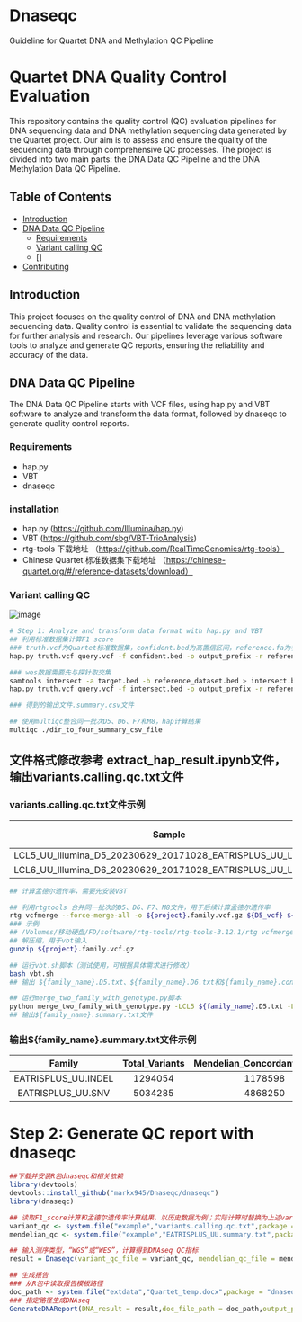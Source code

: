 # Dnaseqc
Guideline for Quartet DNA and Methylation QC Pipeline

# Quartet DNA Quality Control Evaluation

This repository contains the quality control (QC) evaluation pipelines for DNA sequencing data and DNA methylation sequencing data generated by the Quartet project. Our aim is to assess and ensure the quality of the sequencing data through comprehensive QC processes. The project is divided into two main parts: the DNA Data QC Pipeline and the DNA Methylation Data QC Pipeline.

## Table of Contents

- [Introduction](#introduction)
- [DNA Data QC Pipeline](#dna-data-qc-pipeline)
  - [Requirements](#requirements)
  - [Variant calling QC](#Variant_calling_QC)
  - []
- [Contributing](#contributing)

## Introduction

This project focuses on the quality control of DNA and DNA methylation sequencing data. Quality control is essential to validate the sequencing data for further analysis and research. Our pipelines leverage various software tools to analyze and generate QC reports, ensuring the reliability and accuracy of the data.

## DNA Data QC Pipeline

The DNA Data QC Pipeline starts with VCF files, using hap.py and VBT software to analyze and transform the data format, followed by dnaseqc to generate quality control reports.

### Requirements
- hap.py
- VBT
- dnaseqc
### installation
- hap.py
(https://github.com/Illumina/hap.py)
- VBT
(https://github.com/sbg/VBT-TrioAnalysis)
- rtg-tools 下载地址
（https://github.com/RealTimeGenomics/rtg-tools）
- Chinese Quartet 标准数据集下载地址
（https://chinese-quartet.org/#/reference-datasets/download）

### Variant calling QC
![image](https://github.com/markx945/Dnaseqc/assets/91772929/54c984fa-e915-444f-ac6d-c7f3087d7f34)


```bash
# Step 1: Analyze and transform data format with hap.py and VBT
## 利用标准数据集计算F1 score
### truth.vcf为Quartet标准数据集，confident.bed为高置信区间，reference.fa为参考基因组文件
hap.py truth.vcf query.vcf -f confident.bed -o output_prefix -r reference.fa

### wes数据需要先与探针取交集
samtools intersect -a target.bed -b reference_dataset.bed > intersect.bed
hap.py truth.vcf query.vcf -f intersect.bed -o output_prefix -r reference.fa

### 得到的输出文件.summary.csv文件

## 使用multiqc整合同一批次D5、D6、F7和M8，hap计算结果
multiqc ./dir_to_four_summary_csv_file
```
## 文件格式修改参考 extract_hap_result.ipynb文件，输出variants.calling.qc.txt文件

### variants.calling.qc.txt文件示例
| Sample  | SNV number | INDEL number | SNV precision | INDEL precision | SNV recall | INDEL recall |
| :---: | :--: | :------: | :------:|  :------:|  :------:|  :------:|
| LCL5_UU_Illumina_D5_20230629_20171028_EATRISPLUS_UU_LCL5_hc  |  3855821  | 980430  | 99.73| 98.44 | 99.25 | 98.59 |
| LCL6_UU_Illumina_D6_20230629_20171028_EATRISPLUS_UU_LCL6_hc  |  3861023  | 976804  | 99.74| 98.51 | 99.38 | 98.68 |

```bash
## 计算孟德尔遗传率，需要先安装VBT

## 利用rtgtools 合并同一批次的D5、D6、F7、M8文件，用于后续计算孟德尔遗传率
rtg vcfmerge --force-merge-all -o ${project}.family.vcf.gz ${D5_vcf} ${D6_vcf} ${F7_vcf} ${M8_vcf}
### 示例
## /Volumes/移动硬盘/FD/software/rtg-tools/rtg-tools-3.12.1/rtg vcfmerge --force-merge-all -o Quartet_DNA_ILM_Nova_WUX_1.family.vcf.gz Quartet_DNA_ILM_Nova_WUX_LCL5_1_20171024_RAW.vcf.gz Quartet_DNA_ILM_Nova_WUX_LCL6_1_20171024_RAW.vcf.gz Quartet_DNA_ILM_Nova_WUX_LCL7_1_20171024_RAW.vcf.gz Quartet_DNA_ILM_Nova_WUX_LCL8_1_20171024_RAW.vcf.gz
## 解压缩，用于vbt输入
gunzip ${project}.family.vcf.gz

## 运行vbt.sh脚本（测试使用，可根据具体需求进行修改）
bash vbt.sh
## 输出 ${family_name}.D5.txt、${family_name}.D6.txt和${family_name}.consensus.txt 三个文件

## 运行merge_two_family_with_genotype.py脚本
python merge_two_family_with_genotype.py -LCL5 ${family_name}.D5.txt -LCL6 ${family_name}.D6.txt -genotype ${family_name}.consensus.txt -family {family_name}
## 输出${family_name}.summary.txt文件

```
### 输出${family_name}.summary.txt文件示例
| Family  | Total_Variants | Mendelian_Concordant_Variants | Mendelian_Concordance_Rate |
| :---: | :--: | :------: | :------:|
| EATRISPLUS_UU.INDEL  |  1294054  | 1178598  | 0.910779611979|
| EATRISPLUS_UU.SNV  |  5034285  | 4868250   | 0.967019149691|


# Step 2: Generate QC report with dnaseqc
```R
##下载并安装R包dnaseqc和相关依赖
library(devtools)
devtools::install_github("markx945/Dnaseqc/dnaseqc")
library(dnaseqc)

## 读取F1_score计算和孟德尔遗传率计算结果，以历史数据为例；实际计算时替换为上述variants.calling.qc.txt和${family_name}.summary.txt文件路径
variant_qc <- system.file("example","variants.calling.qc.txt",package = "dnaseqc")
mendelian_qc <- system.file("example","EATRISPLUS_UU.summary.txt",package = "dnaseqc")

## 输入测序类型，“WGS”或“WES”，计算得到DNAseq QC指标
result = Dnaseqc(variant_qc_file = variant_qc, mendelian_qc_file = mendelian_qc, data_type = "WGS")

## 生成报告
### 从R包中读取报告模板路径
doc_path <- system.file("extdata","Quartet_temp.docx",package = "dnaseqc")
### 指定路径生成DNAseq
GenerateDNAReport(DNA_result = result,doc_file_path = doc_path,output_path = './DNAseq/' )

```





